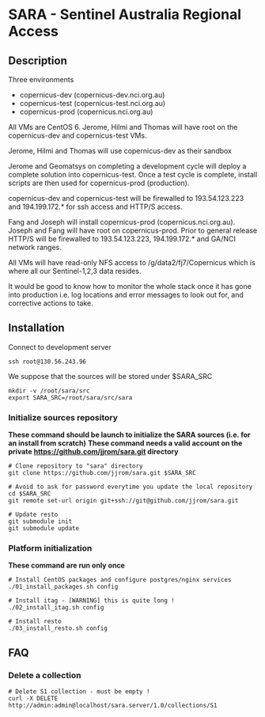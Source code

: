 # SARA - Sentinel Australia Regional Access

## Description

Three environments

* copernicus-dev (copernicus-dev.nci.org.au)
* copernicus-test (copernicus-test.nci.org.au)
* copernicus-prod (copernicus.nci.org.au)
 
All VMs are CentOS 6. Jerome, Hilmi and Thomas will have root on the copernicus-dev and copernicus-test VMs.
 
Jerome, Hilmi and Thomas will use copernicus-dev as their sandbox
 
Jerome and Geomatsys on completing a development cycle will deploy a complete solution into copernicus-test. Once a test cycle is complete, install scripts are then used for copernicus-prod (production).
 
copernicus-dev and copernicus-test will be firewalled to 193.54.123.223 and 194.199.172.* for ssh access and HTTP/S access.
 
Fang and Joseph will install copernicus-prod (copernicus.nci.org.au). Joseph and Fang will have root on copernicus-prod. Prior to general release HTTP/S will be firewalled to 193.54.123.223, 194.199.172.* and GA/NCI network ranges.
 
All VMs will have read-only NFS access to /g/data2/fj7/Copernicus which is where all our Sentinel-1,2,3 data resides.
 
It would be good to know how to monitor the whole stack once it has gone into production i.e. log locations and error messages to look out for, and corrective actions to take. 

## Installation

Connect to development server

	ssh root@130.56.243.96

We suppose that the sources will be stored under $SARA_SRC

    mkdir -v /root/sara/src
	export SARA_SRC=/root/sara/src/sara

### Initialize sources repository

**These command should be launch to initialize the SARA sources (i.e. for an install from scratch)**
**These command needs a valid account on the private https://github.com/jjrom/sara.git directory**

	# Clone repository to "sara" directory
    git clone https://github.com/jjrom/sara.git $SARA_SRC

    # Avoid to ask for password everytime you update the local repository
    cd $SARA_SRC
    git remote set-url origin git+ssh://git@github.com/jjrom/sara.git

    # Update resto
    git submodule init
    git submodule update

### Platform initialization

**These command are run only once**

    # Install CentOS packages and configure postgres/nginx services
    ./01_install_packages.sh config

    # Install itag - [WARNING] this is quite long !
    ./02_install_itag.sh config  

    # Install resto
    ./03_install_resto.sh config 


## FAQ

### Delete a collection

    # Delete S1 collection - must be empty !
    curl -X DELETE http://admin:admin@localhost/sara.server/1.0/collections/S1

    


           